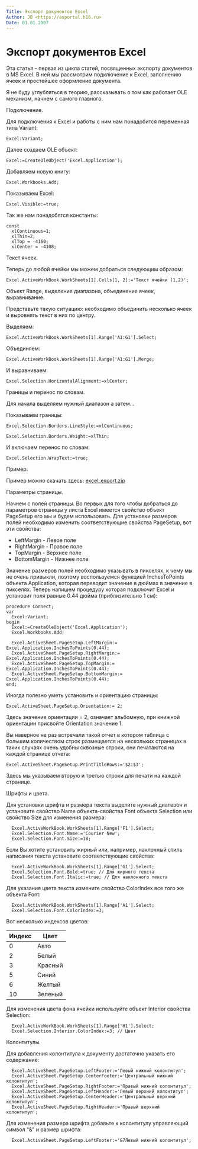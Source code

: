 ```yaml
---
Title: Экспорт документов Excel
Author: JB <https://asportal.h16.ru>
Date: 01.01.2007
---
```



Экспорт документов Excel
========================

Эта статья - первая из цикла статей, посвященных экспорту документов в MS
Excel. В ней мы рассмотрим подключение к Excel, заполнению ячеек и
простейшее оформление документа.

Я не буду углубляться в теорию, рассказывать о том как работает OLE
механизм, начнем с самого главного.

Подключение.

Для подключения к Excel и работы с ним нам понадобится переменная типа
Variant:

```
Excel:Variant;
```
Далее создаем OLE объект:

```
Excel:=CreateOleObject('Excel.Application');
```

Добавляем новую книгу:

```
Excel.Workbooks.Add;
```

Показываем Excel:

```
Excel.Visible:=true;
```

Так же нам понадобятся константы:

```
const
  xlContinuous=1;
  xlThin=2;
  xlTop = -4160;
  xlCenter = -4108;
```

Текст ячеек.

Теперь до любой ячейки мы можем добраться следующим образом:

```
Excel.ActiveWorkBook.WorkSheets[1].Cells[1, 2]:='Текст ячейки (1,2)';
```
Объект Range, выделение диапазона, объединение ячеек, выравнивание.

Представьте такую ситуацию: необходимо объединить несколько ячеек и
выровнять текст в них по центру.

Выделяем:

```
Excel.ActiveWorkBook.WorkSheets[1].Range['A1:G1'].Select;
```

Объединяем:

```
Excel.ActiveWorkBook.WorkSheets[1].Range['A1:G1'].Merge;
```

И выравниваем:

```
Excel.Selection.HorizontalAlignment:=xlCenter;
```

Границы и перенос по словам.

Для начала выделяем нужный диапазон а затем...

Показываем границы:

```
Excel.Selection.Borders.LineStyle:=xlContinuous;

Excel.Selection.Borders.Weight:=xlThin;
```

И включаем перенос по словам:

```
Excel.Selection.WrapText:=true;
```

Пример.

Пример можно скачать здесь: [excel_export.zip](excel_export.zip)

Параметры страницы.

Начнем с полей страницы. Во первых для того чтобы добраться до
параметров страницы у листа Excel имеется свойство объект PageSetup его
мы и будем использовать. Для установки размеров полей необходимо
изменить соответствующие свойства PageSetup, вот эти свойства:

- LeftMargin - Левое поле
- RightMargin - Правое поле
- TopMargin - Верхнее поле
- BottomMargin - Нижнее поле

Значение размеров полей необходимо указывать в пикселях, к чему мы не
очень привыкли, поэтому воспользуемся функцией InchesToPoints объекта
Application, которая переводит значение в дюймах в значение в пикселях.
Теперь напишем процедуру которая подключит Excel и установит поля равные
0.44 дюйма (приблизительно 1 см):

    procedure Connect;
    var
      Excel:Variant;
    begin
      Excel:=CreateOleObject('Excel.Application');
      Excel.Workbooks.Add;
     
      Excel.ActiveSheet.PageSetup.LeftMargin:= Excel.Application.InchesToPoints(0.44);
      Excel.ActiveSheet.PageSetup.RightMargin:= Excel.Application.InchesToPoints(0.44);
      Excel.ActiveSheet.PageSetup.TopMargin:= Excel.Application.InchesToPoints(0.44);
      Excel.ActiveSheet.PageSetup.BottomMargin:= Excel.Application.InchesToPoints(0.44);
    end;

Иногда полезно уметь установить и ориентацию страницы:

```
Excel.ActiveSheet.PageSetup.Orientation:= 2;
```

Здесь значение ориентации = 2, означает альбомную, при книжной
ориентации присвойте Orientation значение 1.

Вы наверное не раз встречали такой отчет в котором таблица с большим
количеством строк размещается на нескольких страницах в таких случаях
очень удобны сквозные строки, они печатаются на каждой странице отчета:

```
Excel.ActiveSheet.PageSetup.PrintTitleRows:='$2:$3';
```

Здесь мы указываем вторую и третью строки для печати на каждой странице.

Шрифты и цвета.

Для установки шрифта и размера текста выделите нужный диапазон и
установите свойство Name объекта-свойства Font объекта Selection или
свойство Size для изменения размера:
    
      Excel.ActiveWorkBook.WorkSheets[1].Range['F1'].Select;
      Excel.Selection.Font.Name:='Courier New';
      Excel.Selection.Font.Size:=18;

Если Вы хотите установить жирный или, например, наклонный стиль
написания текста установите соответствующие свойства:

      Excel.ActiveWorkBook.WorkSheets[1].Range['G1'].Select;
      Excel.Selection.Font.Bold:=true; // Для жирного текста
      Excel.Selection.Font.Italic:=true; // Для наклонного текста

Для указания цвета текста измените свойство ColorIndex все того же
объекта Font:

      Excel.ActiveWorkBook.WorkSheets[1].Range['A1'].Select;
      Excel.Selection.Font.ColorIndex:=3;

Вот несколько индексов цветов:

Индекс | Цвет
------ | ----
0 | Авто
2 | Белый
3 | Красный
5 | Синий
6 | Желтый
10 | Зеленый

Для изменения цвета фона ячейки используйте объект Interior свойства
Selection:

      Excel.ActiveWorkBook.WorkSheets[1].Range['H1'].Select;
      Excel.Selection.Interior.ColorIndex:=3; // Цвет

Колонтитулы.

Для добавления колонтитула к документу достаточно указать его
содержание:

      Excel.ActiveSheet.PageSetup.LeftFooter:='Левый нижний колонтитул';
      Excel.ActiveSheet.PageSetup.CenterFooter:='Центральный нижний колонтитул';
      Excel.ActiveSheet.PageSetup.RightFooter:='Правый нижний колонтитул';
      Excel.ActiveSheet.PageSetup.LeftHeader:='Левый верхний колонтитул';
      Excel.ActiveSheet.PageSetup.CenterHeader:='Центральный верхний колонтитул';
      Excel.ActiveSheet.PageSetup.RightHeader:='Правый верхний колонтитул';

Для изменения размера шрифта добавьте к колонтитулу управляющий символ
"&" и размер шрифта:

      Excel.ActiveSheet.PageSetup.LeftFooter:='&7Левый нижний колонтитул';
